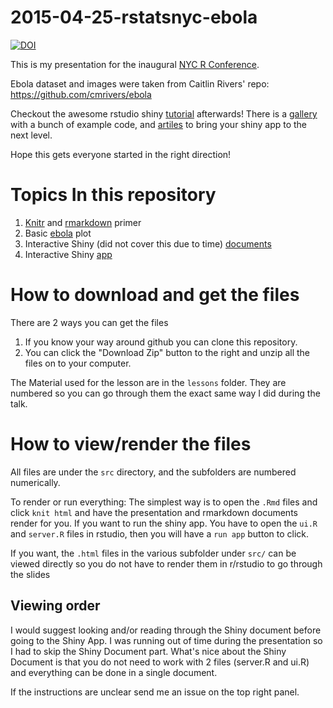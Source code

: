 # 2015-04-25-rstatsnyc-ebola

[![DOI](https://zenodo.org/badge/11594/chendaniely/2015-04-25-rstatsnyc-ebola.svg)](#DOI)

This is my presentation for the inaugural [NYC R Conference](http://www.rstats.nyc/).

Ebola dataset and images were taken from Caitlin Rivers' repo: https://github.com/cmrivers/ebola

Checkout the awesome rstudio shiny [tutorial](http://shiny.rstudio.com/tutorial/) afterwards!
There is a [gallery](http://shiny.rstudio.com/gallery/) with a bunch of example code, and [artiles](http://shiny.rstudio.com/articles/) to bring your shiny app to the next level.

Hope this gets everyone started in the right direction!

# Topics In this repository

1. [Knitr](http://yihui.name/knitr/) and [rmarkdown](http://rmarkdown.rstudio.com/) primer
2. Basic [ebola](https://github.com/chendaniely/ebola/tree/dev-dan-shiny/data_products/shinyCountryTimeseries) plot
3. Interactive Shiny (did not cover this due to time) [documents](http://rmarkdown.rstudio.com/authoring_shiny.html)
4. Interactive Shiny [app](http://shiny.rstudio.com/)

# How to download and get the files
There are 2 ways you can get the files

1. If you know your way around github you can clone this repository.
2. You can click the "Download Zip" button to the right and unzip all the files on to your computer.

The Material used for the lesson are in the `lessons` folder.  They are numbered so you can go through them the exact same way I did during the talk.

# How to view/render the files

All files are under the `src` directory, and the subfolders are numbered numerically.

To render or run everything: The simplest way is to open the `.Rmd` files and click `knit html` and have the presentation and rmarkdown documents render for you.
If you want to run the shiny app.  You have to open the `ui.R` and `server.R` files in rstudio, then you will have a `run app` button to click.

If you want, the `.html` files in the various subfolder under `src/` can be viewed directly so you do not have to render them in r/rstudio to go through the slides

## Viewing order
I would suggest looking and/or reading through the Shiny document before going to the Shiny App.  I was running out of time during the presentation so I had to skip the Shiny Document part.  What's nice about the Shiny Document is that you do not need to work with 2 files (server.R and ui.R) and everything can be done in a single document.

If the instructions are unclear send me an issue on the top right panel.
